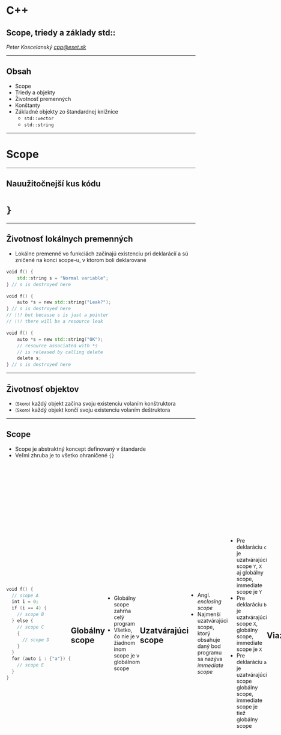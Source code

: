 # C++

## Scope, triedy a základy std::

*Peter Koscelanský <cpp@eset.sk>* <!-- .element: class="author" -->

---

## Obsah

* Scope
* Triedy a objekty
* Životnosť premenných
* Konštanty
* Základné objekty zo štandardnej knižnice
   * `std::vector`
   * `std::string`

---

# Scope

---

## Nauužitočnejší kus kódu

<h1 class="fragment"><code>}</code></h1>

---

## Životnosť lokálnych premenných

* Lokálne premenné vo funkciách začínajú existenciu pri deklarácií a sú zničené na konci scope-u, v ktorom boli deklarované

```cpp
void f() {
    std::string s = "Normal variable";
} // s is destroyed here
```

```cpp
void f() {
    auto *s = new std::string("Leak?");
} // s is destroyed here
// !!! but because s is just a pointer
// !!! there will be a resource leak

```

```cpp
void f() {
    auto *s = new std::string("OK");
    // resource associated with *s 
    // is released by calling delete 
    delete s; 
} // s is destroyed here

```

---

## Životnosť objektov

* <small>(Skoro)</small> každý objekt začína svoju existenciu volaním konštruktora
* <small>(Skoro)</small> každý objekt končí svoju existenciu volaním deštruktora

---

## Scope

* Scope je abstraktný koncept definovaný v štandarde
* Veľmi zhruba je to všetko ohraničené `{}`

<div style="display: flex; align-items: center;">
<div style="flex: 6;">

```cpp
void f() {
  // scope A
  int i = 0;
  if (i == 4) {
    // scope B
  } else {
    // scope C
    {
      // scope D
    }
  }
  for (auto i : {"a"}) {
    // scope E
  }
}
```
</div>
<div style="flex: 4;">

![Scopes diagram](./lectures/3_scope_class/scopes.png)
</div>


## Globálny scope

* Globálny scope zahŕňa celý program
* Všetko, čo nie je v žiadnom inom scope je v globálnom scope

```cpp
int i = 0; // in global scope

int main() { // in global scope
    int j = 0; // in scope of function main
}
```


## Uzatvárajúci scope

* Angl. *enclosing scope*
* Najmenší uzatvárajúci scope, ktorý obsahuje daný bod programu sa nazýva *immediate scope*

```cpp
int a = 0;
{ // X
  int b = 0;
  { // Y
    int c = 0;
  }
}
```

* Pre deklaráciu `c` je uzatvárajúci scope `Y`, `X` aj globálny scope, immediate scope je `Y`
* Pre deklaráciu `b` je uzatvárajúci scope `X`, globálny scope, immediate scope je `X`
* Pre deklaráciu `a` je uzatvárajúci scope globálny scope, immediate scope je tiež globálny scope


## Viazanie

* Každá deklarácia žije vo svojom immendiate scope, tento sa nazýva aj cieľový (angl. *target*) scope
* Všetky premenné (mená), ktoré deklarácia zavádza sú viazané na tento scope

---

## Viditeľnosť

* Premenné sú viazané na scope, v ktorom boli deklarované
* Každý vnorený scope deklarovaný neskôr môže tiež túto premennú používať 
* Kompilátor to vynucuje 
* Pravidlo sme už spomínali **Vždy deklarujte premenné v najvnorenejšom scope ako sa dá.**

---

## Prečo?

* Kompilátor vie lepšie optimalizovať 
   * Konštruktory a deštruktory sa volajú iba keď je to potrebné
* Program sa jednoduchšie číta
   * Premenné sa nepoužívajú viackrát na rôzne úlohy (toto odrádza od používania veľmi všeobecných mien)
   * Súvisiace časti programu sú viac lokalizované, tak nie je potrebne scrolovať hore dole

---

## for cyklus

<div style="display: flex; align-items: center;">
<div style="flex: 1;">

```cpp
for (int i = 0; i < 100; ++i) {

}
```
</div>
<div style="flex: 1;">

```cpp
{
    int i = 0;
    for (; i < 100; ++i) {

    }
}
```
</div>
</div>

* Kusy kódu vyššie sú ekvivalentné
* Prvý je silno preferovaný a nie je dôvod používať druhý

<div class="fragment" style="display: flex; align-items: center;">
<div style="flex: 1;">

```cpp
for (;;) {

}
```
</div>
<div style="flex: 1;">

```cpp
while (true) {

}
```
</div>
</div>

<div class="fragment">

* Pri tomto nekonečnom cykle si môžeme vybrať, oba spôsoby sú v poriadku
</div>

note: nekonečný cyklus je inak viacmenej undefined

---

# Objektovo orientované programovanie

---

## Trieda (`class`)

* Šablóna pre vytváranie nových objektov (inštancií)
* Statické počas kompilácie, nové triedy sa nedajú vytvárať počas behu programu
* Obsahujú dáta (fields) a metódy (methods)
* Dáta sú zapuzdrené, teda ich životnosť je naviazaná na životnosť objektu, v ktorom sú definované
* `operator.` sa používa na prístup k členom 
* V podstate to isté ako `struct`
* Hlavný cieľ tried je stráženie invariantov

---

## Hlavičkový súbor / interface

```cpp
class widget { // meno triedy
public: // modifikator pristupu
  widget(const char* s); // konstruktor
  ~widget(); // destruktor
 
  int observe() const; // metoda
  void mutate(int x); // metoda
 
private: // modifikator pristupu
  int data = 0; // data, instancne premenne
  std::string str;
}; // ; je velmi dolezita
```

* Triedy majú konštruktory a deštruktory, ktoré sa volajú pri vytvorení alebo deštrukcií
* Metódy sú funkcie, ktoré implicitne dostanú smerník na objekt, nad ktorým boli zavolané
* Inštančné premenné sú dáta, ktoré sú spojené s daným objektom
* Ak nedáte na koniec `;`, neskôr v súbore sa bude kompilátor sťažovať

---

## Zdrojový súbor / implementácia

```cpp
widget::widget(const char* s)
    : data(10) // inicializacny list v konstruktore
    , str(s) {
}
 
widget::~widget() {
    std::cout << "~widget" << '\n';
}
 
// konstantne metody nemozu menit stav objektu
int widget::observe() const {
    // data++; // error
    std::cout << data << '\n';
    return data;
}
 
void widget::mutate(int x) {
    data += x; // OK
    std::cout << data << '\n';
}
```

---

## Inicializačný list v konštruktore

* Miesto na volanie konštruktorov členských premenných
* Môže závisieť od parametrov konštruktora

<div style="display: flex; align-items: center;">
<div style="flex: 1;">

```cpp
class foo {
public:
  foo(int x) {
    // s is default constructed 
    i = x;
    s = std::to_string(x);
    f = x;
  }
private:
  std::string s;
  int i;
  float f;
};
```
</div>
<div style="flex: 1;">

```cpp
class foo {
public:
  foo(int x)
    : i(x)
    , s(std::to_string(x))
    , f(x) {
    // everything inside class is constructed
    // add other steps required for class to
    // function properly
  }
private:
  std::string s;
  int i;
  float f;
};

```
</div>
</div>

---

## Metódy objektov

* Obyčajné funkcie s jedným implicitným parametrom `this` (smerník na inštanciu objektu)
* Vnútri metódy sa dajú referencovať všetky členské premenné

```cpp
class string_index {
public:
  void set_index(int i) {
    this->i = i;
    s = std::to_string(i);
  }

  void print() const {
    // i = 0; or whatever is error
    std::cout << s << '\n';
  }
private:
  int i = 0;
  std::string s;
};
```

* Nejednoznačnosť je vyriešená explicitným použitím `this` smerníka.
* Konštantné funkcie majú konštantný `this` smerník, preto nevedia meniť členské premenné.

---

## Get a Set metódy

* Tiež sa volajú mutator a accessor
* Zapuzdrujú členské premenné
* V iných jazykoch sa volajú aj properties

```cpp
class person {
public:
  person(const std::string& name) 
    : name(name) { }
 
  int get_age() const { return age; }
  void set_age(int age) { 
    assert(age >= 0); 
    this->age = age; 
  }
 
  // readonly property
  const std::string& get_name() const { return name; }
private:
  int age = 0;
  std::string name;
};
```

* Ak nedovolíme priamy prístup k premenným, tak môžeme vynútiť kontroly, alebo závislosti


## `const std::string&`?

* Na predchádzajúcom slide je uvedená konštantná referencia na štandardný `string`
* Zatiaľ nás nemusí trápiť, čo to presne je, iba si môžete zapamäť, že ak do funkcie dávam `std::string` (resp. akýkoľvek zložitý objekt), tak ho predám ako `const&`, kód bude výrazne rýchlejší
* Nemusí sa kopírovať celý objekt

<div class="fragment" style="display: flex; align-items: center;">
<div style="flex: 1;">

```cpp
void f(std::string s) {
  // string s sa vzdy skopiruje
}
```
</div>
<div style="flex: 1;">

```cpp
void f(const std::string& s) {
  // string s sa nekopiruje, iba sa presunie smernik
}
```
</div>
</div>

---

## Vytváranie nových inštancií 

* Ak aspoň jeden konštruktor úspešne skončí (nevyvolá výnimku), potom je objekt považovaný za skonštruovaný

```cpp
class object {
public:
    object();
    object(int i);
    object(const std::string& s);
};
 
int main() {
    object a; // call to object::object()
    object b(0); // call to object::object(int)
    object c("string"); // call to object::object(const std::string&)
}
```

---

## Deštruovanie inštancií

* Akonáhle má byť inštancia zdeštruovaná (skončila sa jej životnosť), tak sa zavolá deštruktor
* Trieda môže mať ľubovoľne veľa konštruktorov, ale iba jeden deštruktor

```cpp
class object {
public:
    object() { std::cout << "object" << '\n'; }
    object(int) { std::cout << "object(int)" << '\n'; }
    ~object() { std::cout << "~object" << '\n'; }
};
 
int main() {
    object a, b{ 1 }, c(1);
    // destructors are called in reverse c, b, a
}
```

---

## C++ most vexing parse

<div style="display: flex; align-items: center;">
<div style="flex: 1;">

```cpp
class A {
public:
  A() { std::cout << "A"; }
  ~A() { std::cout << "~A"; }
};
int main() { A a(); }
```
</div>
<div style="flex: 1;">

Nová premenná typu `A` s menom `a` je skonštruovaná volaním `A::A()`.
</div>
</div>

<div class="fragment">

*Scott Meyers, 2001*

Vlastne je to deklarácia funkcie s menom `a`, ktorá nemá žiaden parameter `a` vracia objekt typu `A`.

Väčšina programátorov očakáva nový objekt, štandard ale vyžaduje deklaráciu funkcie. 

`A a{};` funguje správne.
</div>

---

## Explicitné konštruktory

* Ak konštruktor triedy `C` obsahuje iba jeden parameter typu `T`, potom tento konštruktor sa môže použiť  a implicitnú konverziu z `T` na `C`

```cpp
class Convert {
public:
    Convert(int i) { std::cout << i << '\n'; }
    explicit Convert(std::string f) { std::cout << f << '\n'; }
};
 
int f(const Convert&);
 
int main() {
    f(15); // OK, Convert::Convert(int) is used as conversion
    f(5.4); // OK (warning), :(
    // f(std::string("abc")); will not compile
}
```

* Pravidlo: Všetky jednoparametrové konštruktory označíme automaticky slovom `explicit`.

---

## Modifikátory prístupu

* `public` Každý môže pristupovať k danej premennej, alebo metóde.
* `protected` Iba zdedené triedy a priatelia môžu pristupovať.
* `private` Pristupovať môže iba samotná trieda, *alebo priatelia*.

<div style="display: flex; align-items: center;">
<div style="flex: 1;">

```cpp
class A {
public:
    A(int n) : data(n) { }
    int get_data() const { return data; }
    int tag;
private:
    int data = 0;
    friend void modify(A& a, int n);
};

void modify(A& a, int n) {
    a.data = n;
}
```
</div>
<div style="flex: 1;">

```cpp
int main() {
    A a(10);
    a.tag = 10;
    std::cout << a.GetData(); // 10
    // a.data = 11; // error
    Modify(a, 11);
    std::cout << a.GetData(); // 11
}
```
</div>
</div>

`friend` trieda, alebo funkcia môže pristupovať aj k privátnym dátam. 

---

## Aký je rozdiel medzi class a struct v C++?

<div style="display: flex; align-items: center;">
<div style="flex: 1;">

```cpp
class MyClass
{
    // ...
};
```
</div>
<div style="flex: 1;">

```cpp
struct MyClass
{
    // ...
};
```
</div>
</div>

<div class="fragment">

Existuje iba jeden malý rozdiel. Všetky členy v štruktúre sú predvolene `public`, v triede `private`.

Niektorí programátori používajú stále triedy, iný preferujú štruktúry pre *POD typy (plain old data)* a urobia všetko `public`.
</div>

---

## Skrývanie informácie

* Information hiding
* Triedy poskytujú *interface* a skrývajú všetky *implementačné detaily* (všetky členské premenné by mali byť privátne)
* Používateľov tried by mali zaujímať iba verejné časti a nikdy by sa nemali chytať vnútornosti tried
* Pokiaľ niečo nie je explicitne napísané, treba predpokladať, že je to nedefinované

---

# Triedy a scope

---

## Život objetku

* Vždy keď sa má objekt vytvoriť zavolá sa definovaný konštruktor
* Ak je konštrukcia úspešná, garantovane sa nám zavolá deštruktor na konci života objektu

---

## Kde je bug v nasledujúcom kuse kódu?

```cpp
int main() {
  std::string *ptr = nullptr;
    
  int i;
  if (std::cin >> i) {
    std::string s = std::to_string(55);
    s += std::to_string(i);
 
    ptr = &s;
  }
 
  if (ptr != nullptr)
    cout << *ptr;
}
```

<div class="fragment">

Na konci `if`u (tesne pred `}`) je reťazec `s` zdeštruovaný a teda všetky referencie a smerníky sú neplatné a nesmú sa použiť.

Test na `nullptr` stále prejde, je na programátorovi aby toto urobil dobre.
</div>

---

## Členy v triedach

* Ich život je zviazaný (bound to) so životom objektu, ktorý ich obsahuje
* Aké je poradie deštrukcie členov triedy?
* (Je to poradie v súbore, alebo v inicializačnom liste, alebo nešpecifikované...)

<div style="display: flex; align-items: center;">
<div style="flex: 1;">

```cpp
class B {
public:
  B() : y("Y"), x("X") { 
    std::cout << "B";
  }
  ~B() {
    std::cout << "~B";
  }
private:
  A x;
  A y;
};
```
</div>
<div style="flex: 1;">

```cpp
class A {
public:
  A(const char* v) : s(v) {
    std::cout << s;
  }
  ~A() { std::cout << "~" << s; }
private:
  const char* s;
};
```
</div>
</div>

<div class="fragment">

* X Y B ~B ~Y ~X
* Poradie je rovnaké ako v súbore
* Najprv sa skonštruujú členy, potom sa zavolá samotný konštruktor, deštrukcia je potom v opačnom poradí
</div>

---

# Konštanty

---

## Konštanty

* Z istého pohľadu programovanie je o udržiavaný invariantov a konštantnosť hodnôt a premenných môže pri tom veľmi pomôcť
* Konštantné dáta môžu byť pristupované z viacerých vlákien bez obavy o nedefinované správanie (data race)
* V C++ existuje viacero spôsobov ako definovať koncept konštanty 
   * `const`
   * `constexpr`
   * `#define`
   * `enum`

---

## `#define`

* Preprocesorové makrá môžu byť použité ako konštanty
* Makrá sú expandované ešte pred samotnou kompiláciou, fungujú preto mimo typového systému v podstate iba textovo 
* Číselné konštanty sa lepšie vyjadrujú pomocou `const`, alebo `enum`-u
* Občas užitočné pri reťazcoch 
   * Zreťazovanie (concatenation) počas kompilácie

```cpp
#define DIRECTORY "C:"
#define FILENAME "log.txt"
#define SEPARATOR "\\"
#define PATH DIRECTORY SEPARATOR FILENAME
 
void main() {
  std::cout << PATH << std::endl; // "C:\log.txt"
}

```

---

## `const`

* `const` znamená, že "objekt" sa nesmie meniť
* Dá sa obísť pomocou `const_cast`-u
* PROTIP: Nikdy nezahadzujte z objektov const
* Užitočné pri referenciách a smerníkoch (hlavne pri parametroch do funkcií)

```cpp
const int f(int a, const int& b, int& c) {
  int i = 1;
  const int j = 2;
  i = j;
  // j = i; // will not compile
  return i;
}
```

```cpp
void g() {
  int a = 3;
  // it is OK, that f return const int
  // it will be copied, so no problem
  int i = f(1, 2, a); 
}
```


### `const` a globálne objekty

* Globálne premenné sú vždy inicializované na `0` (*zero initialized*)
* Výnimkou sú `const` objekty, ktoré musia byť inicializované hodnotou
* Väčšinou sú umiestnené do pamäti iba na čítanie a preto pokus o zápis spôsobí access violation

```cpp
int v;
const int c = 1;
 
void main() {
  std::cout << v << " " << c << std::endl; // 0 1
  
  //c = 2; // will not compile
  *const_cast<int*>(&c) = 4; // will compile
}
```

---

## `constexpr`

* Idea `constexpr` bola, že umožníme kompilátoru vyhodnotiť niektoré výrazy počas kompilácie
   * Vieme získať *compile time constant*, ktorú vieme napríklad použiť ako veľkosť pola
   * Nemusíme hodnoty predpočítavať ručne, ale môžeme to nechať na kompilátor
   * Kedysi sa na to používali šablóny, ale to bolo veľmi nepraktické a neprehľadné
* Vo novších verziách C++ sa `constexpr` rozširovalo a odstraňovali sa obmedzenia

```cpp
constexpr size_t a = 10;
```


## `constexpr` a `const`

* Pri deklaráciach premenných `constexpr` implikuje `const`
* Nasledujúce dva zápisy sú ekvivalentné

```cpp
constexpr size_t a = 10;
constexpr const size_t a = 10;
```

* Pozor pri smerníkoch a referenciách, `constexpr` sa nevzťahuje na hodnotu, ale na samotný objekt
* Získať adresu na premennú sa podarí v `constexpr` len ak je to globálna premenná, inak to bude chyba kompilácie
* Adresa sa počas kompilácie nedá zistiť pre objekty, na stacku, alebo heape

<div style="display: flex; align-items: center;">
<div style="flex: 1;">

```cpp
int a;

constexpr int* p = &a; // OK
```
</div>
<div style="flex: 1;">

```cpp
const int a;

constexpr int* p = &a; // error
const int* q = &a; // OK
int * const r = &a; // error, similar to constexpr
```
</div>
</div>


## `constexpr` funkcie

* `constexpr` funkcie sú funkcie, ktoré môžu byť vyhodnotené počas kompilácie
* V C++11 boli veľmi obmedzené, iba jeden return statement a iba niektoré operácie
* V C++14 sa to značne zlepšilo a stále sa to rozširuje
* V C++20 je už `constexpr` funkcií veľmi veľa (konštruktory stringov, vektorov, ...)

<div style="display: flex; align-items: center;">
<div style="flex: 1;">

```cpp
constexpr bool is_prime(uint32_t num) {
	if (num < 2) 
    return false;
	for (uint32_t i = 2; i * i <= num; ++i) {
		if (num % i == 0) 
      return false;
	}
	return true;
}
```
</div>
<div style="flex: 1;">

```cpp
constexpr size_t count_primes(uint32_t n) {
	size_t count = 0;
	for (uint32_t i = 2; i <= n; ++i) {
		if (is_prime(i)) {
			++count;
		}
	}
	return count;
}
```
</div>
</div>


```cpp
constexpr size_t n = count_primes(100); // 25
constexpr size_t x = count_primes(10000000); // error, too much steps

int x[n]; // OK
int y[count_primes(5)]; // OK
```


## `constexpr` funkcie v ne `constexpr` kontexte

* `constexpr` funkcie môžu byť volané aj s runtime hodnotami
* Pokiaľ nenútime kompilátor aby vyhodnotil výraz počas kompilácie, tak sa môže rozhodnúť, či počas kompilácie, alebo počas behu programu
* Ako kompilátor donútiť?
   * Výsledok priradíme do `constexpr` premenné
   * Výsledok použijeme ako veľkosť poľa

```cpp
int main() {
  size_t x;
  std::cin >> x;

  std::cout << count_primes(x) << '\n'; // OK
  std::cout << count_primes(10000000) << '\n'; // OK
  // int x[count_primes(x)]; // error
}
```

note: Máme urobiť všetky funkcie `constexpr`? Asi nie, ale... podobne ako urobiť všetko `const`...


## `constexpr` konštruktory?

* Pred C++20 `constexpr` v podstate vedelo similovať iba stack
* Mohli sme deklarovať premenné, ale nie priamo alokovať pamäť na heape
* V C++20 sa to zmenilo a môžeme alokovať pamäť na heape, ale nemôžeme posunúť adresu do runtime

```cpp
//constexpr std::vector<int> v{ 1, 2, 3}; // error, will leak address to runtime
constexpr std::vector<int> w; // OK, no allocation
```

* Funkcie môžu byť komplexné, napríklad predpočítanie tabuliek, alebo iných dát

```cpp
constexpr std::vector<uint32_t> get_primes(uint32_t n) {
	std::vector<uint32_t> result;
	
	for (uint32_t i = 0; i < n; ++i) {
		if (is_prime(i)) {
			result.push_back(i);
		}
	}

	return result;
}

int a[get_primes(100).size()]; // OK, no pointer leak to runtime
```

note: <https://quuxplusone.github.io/blog/2023/09/08/constexpr-string-firewall/>

---

# Štandardná knižnica

---

# Prehľad

* Štandard má okolo 1500 strán a väčšina je venovaná opisu štandardnej knižnice
* Obsahuje všetko, čo C knižnica
* Vstup a výstup spolu s lokalizáciou
* Podpora vlákien a atomických premenných
* Matematické operácie
* Regulárne výrazy
* ...
* Kontainery a algoritmy

---

## STL

<div style="display: flex; align-items: center;">
<div style="flex: 2;">

* Standard Template Library
* **Alexander Stephanov** (1979)
* Formálny návrh na pridanie STL do C++ knižnice v roku 1994
* Generické programovanie bez najmenšej straty efektívnosti
</div>
<div style="flex: 1;">
<div style="width: 25vw; margin: auto;">
    <img src="./lectures/3_scope_class/Alexander_Stepanov.jpg" style="width: 100%; margin-bottom: 0;" />
    <div style="font-size: 3vh; text-align: right;">
        Source <a href="https://en.wikipedia.org/wiki/Alexander_Stepanov#/media/File:Alexander_Stepanov.jpg">Wiki</a>
    </div>
</div>
</div>
</div>

> STL ≠ C++ Standard Library

---

## Kontainery a algoritmy

![Iterators between containers and algorithms](./lectures/3_scope_class/iterators.png)

* Interátory poskytujú jednotný interface na prácu s kontajnermi, ten potom algoritmy využívajú 
* Ak máme n kontainerov a m algoritmov

<p style="font-size: larger; text-align: center;">
  <b>O(n+m) vs O(nm)</b>
</p>

---

## Kontainery

* vector<T>
* array<T, N>
* map<T>, set<T>
* multimap<T>
* list<T>, forward_list<T>
* unordered_map<T>
* string

---

# vector

---

## `std::vector<T>`

* Abstrakcia nad dynamickým poľom (`T` môže byť akýkoľvek typ)
* Garantovane lineárna pamäť (od C++11)
* Vector sa stará o alokávie svojej pamäti, automaticky zväčšuje keď treba a dealokuje v deštruktore 

<table style="font-size: 70%;">
  <tr>
    <th>Operácia</th>
    <th>Zložitosť</th>
    <th>Poznámka</th>
  </tr>
  <tr>
    <td>insert</td>
    <td>O(n)</td>
    <td>O(1) amortizovane pri vkladaní na koniec</td>
  </tr>
  <tr>
    <td>erase</td>
    <td>O(n)</td>
    <td></td>
  </tr>
  <tr>
    <td>search</td>
    <td>O(n)</td>
    <td></td>
  </tr>
  <tr>
    <td>access</td>
    <td>O(1)</td>
    <td><code>operator[]</code></td>
  </tr>
</table>

---

## Expanzia vectora

* Vector štandardne narastá v násobkoch
   * 2 gcc a clang
   * 1.5 MSVC
* Nikdy nezmenší svoju naalokovanú pamäť (treba explicitne volať `shrink_to_fit`, ale ani to nie je garantované)
* Ak nastane realokácia, tak každý iterátor (smerník, referencia), ktorý ukazoval na prvok vectora je neplatný
* Preto je veľmi zlé manipulovať s vectorom počas iterovania cez neho
* Skoro vždy chcete použiť vector

---

## Reportovanie chýb

* Ak zlyhá alokácia pamäte, tak vector vyhadzuje výnimku `std::bad_alloc`
* Používať neplatný iterátor, alebo indexovanie mimo hraníc je nedefinované
* Funkcia `at` robí to isté ako `operator[]`, ale vyhadzuje výnimku `std::out_of_range`

```cpp
std::vector<int> vec = { 1, 2, 3, 4, 5 };
vec.resize(100); // may throw bad_alloc

vec.at(200) = 0; // will throw out_of_range
vec[200] = 0; // undefined
```

---

## Preťažovanie funkcií

![vector insert overloads from cppreference.com](./lectures/3_scope_class/insert_overload.png)
<!-- .element: class="stretch" -->

* Môžu existovať funkcie s rovnakým názvom, ale rôznymi parametrami
* Kompilátor potom vyberie správnu na základe parametrov volania
* V štandarde je veľa preťažených funkcií
* Nie je odporúčané to preháňať, štandard robia desiatky odborníkov a aj tak sa niekedy pomýlia

---

## Operácie nad vectorom

<table style="font-size: 70%;">
  <tr>
    <th>Metóda</th>
    <th>Zložitosť</th>
    <th>Poznámka</th>
  </tr>
  <tr>
    <td><code>push_back</code></td>
    <td>O(1)</td>
    <td>Vloží prvok na koniec vectora, amortizovaná zložitosť</td>
  </tr>
  <tr>
    <td><code>insert</code></td>
    <td>O(n)</td>
    <td>Vloží prvok(y) na zadanú pozíciu definovanú iterátorom</td>
  </tr>
  <tr>
    <td><code>erase</code></td>
    <td>O(n)</td>
    <td>Zmaže prvok(y) definované iterátorom</td>
  </tr>
  <tr>
    <td><code>empty</code></td>
    <td>O(1)</td>
    <td>Test, či je vector prázdny</td>
  </tr>
  <tr>
    <td><code>front</code>/<code>back</code></td>
    <td>O(1)</td>
    <td>Vráti prvý/posledný prvok, ak prázdny tak nedefinované</td>
  </tr>
  <tr>
    <td><code>size</code>/<code>capacity</code></td>
    <td>O(1)</td>
    <td>Vráti veľkosť/kapacitu vectora</td>
  </tr>
  <tr>
    <td><code>resize</code>/<code>reserve</code></td>
    <td>O(n)</td>
    <td>Zmení veľkosť/kapacitu vectora</td>
  </tr>
  <tr>
    <td><code>clear</code></td>
    <td>O(n)</td>
    <td>Odstráni všetky prvky z vectora (ale neuvoľní pamäť), O(1) pre primitívny typy</td>
  </tr>
  <tr>
    <td><code>shrink_to_fit</code></td>
    <td>O(n)</td>
    <td>Uvoľní nepoužitú pamäť, O(1) pre primitívny typy</td>
  </tr>
  <tr>
    <td><code>begin</code>/<code>end</code></td>
    <td>O(1)</td>
    <td>Podpora iterátorov</td>
  </tr>
</table>


## Príklad

```cpp
void main(int argc, char* argv[]) {
    std::vector<int> params;
    params.reserve(argc - 1);
    for (int i = 1; i < argc; ++i) {
        params.push_back(strtol(argv[i], nullptr, 0));
    }

    for (size_t i = 0; i < params.size(); ++i) {
        if (params[i] < 0) // abs
            params[i] = -params[i];
    }

    params.resize(5); // if more than 5, shrink, otherwise pad with 0
    params.insert(params.end(), { 43, 44 }); // insert_range

    for (const auto& i : params)
    {
        std::cout << i << " ";
    }
    // vector automatically deallocate memory
}
```


## Nedefinované správanie

```cpp
std::vector<int> v = { 1, 2, 5, 8};
for (int i : v) {
    if (i % 2 != 0) {
        v.push_back(i);
    }
}

for (auto i = v.begin(); i != v.end(); ++i) {
    if (*i % 2 != 0) {
        v.push_back(*i);
    }
}
```

Nikdy by to ani neskončilo a navyše to spôsobí nedefinované správanie. 

---

## Pamäť vectora

![Memory layout of vector](./lectures/3_scope_class/vector_memory.png)
<!-- .element: class="stretch" -->

---

# string

---

## `std::basic_string<T>`

* Reprezentuje jeden reťazec znakov
* Neexistuje Unicode podpora
* Stále je to STL kontainer, takže na nim všetky algoritmy pracujú správne
* String vie svoju veľkosť a kapacitu
* V postate je to taký lepší std::vector<char> s pár funkciami navyše
* `std::string` je `std::basic_string<char>`


## Operácie

* Väčšina toho čo podporuje `vector` je prítomná s rovnakou sématikou
    * `push_back`, `insert`, `resize`, `reserve`, ...
    * Zložitosti sú rovnaké
* Špecifické string operácie často pracujú s indexami a nie iterátormi

<table style="font-size: 70%;">
  <tr>
    <th>Metóda</th>
    <th>Zložitosť</th>
    <th>Popis</th>
  </tr>
  <tr>
    <td><code>substr</code></td>
    <td>O(n)</td>
    <td>Vráti substring, rozsah je definovaný indexami (nie iterátormi)</td>
  </tr>
  <tr>
    <td><code>find</code></td>
    <td>O(n)</td>
    <td>Nájde znak alebo reťazec, vráti pozíciu, alebo <code>std::string::npos</code> (-1)</td>
  </tr>
  <tr>
    <td><code>append</code></td>
    <td>O(n+m)</td>
    <td>Pridá na koniec znak, alebo celý reťazec</td>
  </tr>
  <tr>
    <td><code>operator+=</code></td>
    <td>O(n+m)</td>
    <td>Alias pre <code>append</code></td>
  </tr>
  <tr>
    <td><code>replace</code></td>
    <td>O(n+m)</td>
    <td>Nahradí podreťazec iným reťazcom</td>
  </tr>
</table>


## Voľne stojace funkcie

<table style="font-size: 70%;">
  <tr>
    <th>Funkcia</th>
    <th>Zložitosť</th>
    <th>Popis</th>
  </tr>
  <tr>
    <td><code>operator+</code></td>
    <td>O(n+m)</td>
    <td>Konkatenácia dvoch stringov, vráti nový string</td>
  </tr>
  <tr>
    <td><code>std::to_string</code></td>
    <td>O(1)</td>
    <td>Konverzia číselných typov na string</td>
  </tr>
</table>

---

## Hľadanie v reťazcoch

```cpp
auto str = std::string("Hello World!");
size_t n = str.find("orl"); // 7
n = str.find("ell", 4); // -1 std::string::npos, start at 4
n = str.rfind("o", 10); // 7, reverse search start at 10 backwards
n = str.rfind("ld", std::string::npos); // 9,  reverse search start at end backwards
n = str.find_first_of("aeiou"); // 1
n = str.find_last_not_of("el", 3); // 0, start at 3 and go backwards
```

* Existuje aj tretí parameter (`_Count`), ale správa sa čudne...

```cpp
str = "aaaabbbccd";
n = str.find("bbb", 2, 2); // 4
n = str.rfind("ccc", std::string::npos, 2); // 7?
n = str.find_first_not_of("abcd", 0, 3); // 9?
```

* Count je vlastne veľkosť stringu, ktorý sa hladá
<!-- .element: class="fragment" -->

---

## Novinky v C++20

* V C++20 stringu pribudli funkcia, ktoré sa doteraz nahradzovali custom kódom, alebo boostom

```cpp
auto str = std::string("This is C++20 string");
bool b = str.starts_with("This"); // true
b = str.ends_with("string."); // false
//b = str.contains("is"); // true C++23 :) 
```

---

## Pamäť stringu

![string memory layout MSVC with SSO](./lectures/3_scope_class/string_memory.png)
<!-- .element: class="stretch" -->

---

## `std::string` a C reťazce

* Neexistuje spôsob ako iba priradiť C reťazec do stringu, vždy sa udeje kópia

```cpp
std::string s;
s = "Null terminated"; // copy string
```

* Použiť string ako null terminated reťazec je jednoduché

```cpp
char c[100];
strcpy_s(c, s.c_str()); // const char*
strcat_s(c, s.data()); // char*
```

---

## split

```cpp
std::string path = R"(C:\Windows\System32\drivers\etc)";
 
std::vector<string> fragments;
 
size_t start = 0;
while (true) {
    auto pos = path.find('\\', start);
 
    auto length = pos == std::string::npos ? std::string::npos : pos - start;
    fragments.push_back(path.substr(start, length));
    if (pos == std::string::npos)
        break;
 
    start = pos + 1;
}
```

* `substr` vždy vytvorí kópiu, to je v poriadku pre malé stringy (SSO), ale môže byť problém pre väčšie


## join

```cpp
std::vector<std::string> fragments =
{
    "Hello", " ", "C++", "20"
};
 
std::string joined;
for (const auto& i : fragments) {
    if (!joined.empty())
    {
        joined += '|'; // or append(1, '|')
    }
 
    joined.append(i); // or += i
}
```

* Nikdy nepoužívame s = s + a;, ale s += a;
* Zamedzíme tým kopírovaniu

---

## `string` ako buffer

```cpp
std::string s(100, '\0');
strcpy(s.data(), "This is C string");
strcat(s.data(), " even concatenation works!");

std::cout << s.size() << '\n'; // 100

s.resize(strlen(s.c_str())); // update the size

std::cout << s.size() << '\n'; // 42
```


## `resize_and_overwrite`

* C++23 pridáva funkciu, ktorá využívanie bufferu stringu v C štýle ešte viac "zjednoduší" a hlavne urobí bezpečnejšie

```cpp
std::string s;
s.resize_and_overwrite(100, [](char* buf, std::size_t buf_size) {
    strcpy(buf, "This is C string");
    strcat(buf, " even concatenation works!");

    return strlen(buf);
});
```

---

# Predávanie parametrov do funkcií

---

## Predávanie hodnotou a smerníkom

```cpp
// by value, can be slow
void f(std::string x) { }

// just pointer, should we check for null?
// callee can modify
void g(std::string* x) { }

// just pointer, should we check for null?
// callee cannot modify
void h(const std::string* x) { }
```

```cpp
std::string s = "Test";
f(s);
g(&s);
h(&s);
```

* Niektorí preferujú verziu so smerníkom, lebo to zanecháva stopu pri volaní, takmer nikto ale nepreferuje verziu s konštantným smerníkom, lepšie je ...


## Predávanie cez referenciu

```cpp
// by value, can be slow
void f(std::string x) { }

// just pointer, should we check for null?
// callee can modify
void g(std::string& x) { }

// just pointer, should we check for null?
// callee cannot modify
void h(const std::string& x) { }
```

```cpp
std::string s = "Test";
f(s);
g(s);
h(s);
```

* Volajúci nevidí rozdiel
* Volaný sa nemusí strachovať o `nullptr`, aj prístup k premenným má ako `x.` a nie `x->`

---

## Usmernenia

* Volanie hodnotou nemusí byť zle
   * Hlavne pre typy bez konštruktorov do pár (desiatok) bajtov
   * Ani inokedy nie je zlé, ale to už musíte čo to vedieť o C++, takže si to necháme na neskôr
* Inak preferujte `const&`
* Bez `const` iba ak potrebujete výstupný parameter, čo by ste veľmi nemali

---

# ĎAKUJEM

## Otázky?
